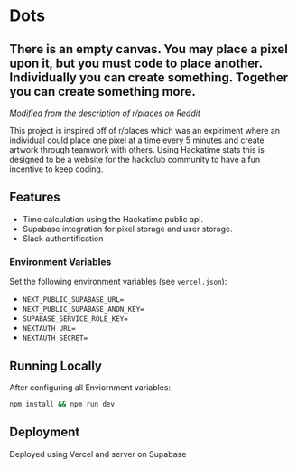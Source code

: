 # Dots

## There is an empty canvas. You may place a pixel upon it, but you must code to place another. Individually you can create something. Together you can create something more.
*Modified from the description of r/places on Reddit*

This project is inspired off of r/places which was an expiriment where an individual could place one pixel at a time every 5 minutes and create artwork through teamwork with others. Using Hackatime stats this is designed to be a website for the hackclub community to have a fun incentive to keep coding.

## Features
- Time calculation using the Hackatime public api.
- Supabase integration for pixel storage and user storage.
- Slack authentification 

### Environment Variables
Set the following environment variables (see `vercel.json`):
- `NEXT_PUBLIC_SUPABASE_URL=`
- `NEXT_PUBLIC_SUPABASE_ANON_KEY=`
- `SUPABASE_SERVICE_ROLE_KEY=`
- `NEXTAUTH_URL=`
- `NEXTAUTH_SECRET=`

## Running Locally
After configuring all Enviornment variables:
```bash
npm install && npm run dev

```


## Deployment
Deployed using Vercel and server on Supabase
